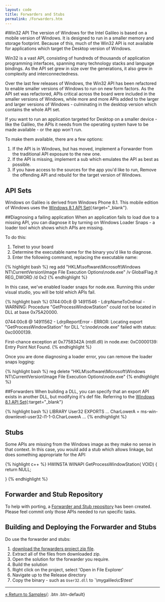 ```yaml
---
layout: code
title: Forwarders and Stubs
permalink: /Forwarders.htm
---
```


#Win32 API
The version of Windows for the Intel Galileo is based on a mobile version of Windows. It is designed to run in a smaller memory and storage footprint. Because of this, much of the Win32 API is not available for applications which target the Desktop version of Windows.

Win32 is a vast API, consisting of hundreds of thousands of application programming interfaces, spanning many technology stacks and language bindings. As the API set grew in size over the generations, it also grew in complexity and interconnectedness.

Over the last few releases of Windows, the Win32 API has been refactored to enable smaller versions of Windows to run on new form factors. As the API set was refactored, APIs critical across the board were included in the smaller versions of Windows, while more and more APIs added to the larger and larger versions of Windows - culminating in the desktop version which contains the whole API set.

If you want to run an application targeted for Desktop on a smaller device - like the Galileo, the APIs it needs from the operating system have to be made available - or the app won't run.

To make them available, there are a few options:

1. If the API is in Windows, but has moved, implement a Forwarder from the traditional API exposure to the new one.
1. If the API is missing, implement a sub which emulates the API as best as possible.
1. If you have access to the sources for the app you'd like to run, Remove the offending API and rebuild for the target version of Windows.

## API Sets
Windows on Galileo is derived from Windows Phone 8.1. This mobile edition of Windows uses the [Windows 8.1 API Set](http://msdn.microsoft.com/en-us/library/windows/desktop/hh802935(v=vs.85).aspx){:target="_blank"}.

##Diagnosing a failing application
When an application fails to load due to a missing API, you can diagnose it by turning on Windows Loader Snaps - a loader tool which shows which APIs are missing. 

To do this: 

1. Telnet to your board
1. Determine the executable name for the binary you'd like to diagnose. 
1. Enter the following command, replacing the executable name:

{% highlight bash %}
reg add "HKLM\software\Microsoft\Windows NT\CurrentVersion\Image File Execution Options\node.exe" /v GlobalFlag /t REG_DWORD /d 0x2
{% endhighlight %}

In this case, we've enabled loader snaps for node.exe. Running this under visual studio, you will be told which APIs fail.

{% highlight bash %}
0744:00c8 @ 14911546 - LdrpNameToOrdinal - WARNING: Procedure "GetProcessWindowStation" could not be located in DLL at base 0x75A20000.

0744:00c8 @ 14911562 - LdrpReportError - ERROR: Locating export "GetProcessWindowStation" for DLL "c:\node\node.exe" failed with status: 0xc0000139.

First-chance exception at 0x7758342A (ntdll.dll) in node.exe: 0xC0000139: Entry Point Not Found.
{% endhighlight %}

Once you are done diagnosing a loader error, you can remove the loader snaps logging:

{% highlight bash %}
reg delete "HKLM\software\Microsoft\Windows NT\CurrentVersion\Image File Execution Options\node.exe"
{% endhighlight %}

##Forwarders
When building a DLL, you can specify that an export API exists in another DLL, but modifying it's def file. Referring to the [Windows 8.1 API Set](http://msdn.microsoft.com/en-us/library/windows/desktop/hh802935(v=vs.85).aspx){:target="_blank"} 

{% highlight bash %}
LIBRARY User32
EXPORTS
   ...
   CharLowerA = ms-win-downlevel-user32-l1-1-0.CharLowerA
   ...
{% endhighlight %}

## Stubs
Some APIs are missing from the Windows image as they make no sense in that context. In this case, you would add a stub which allows linkage, but does something appropriate for the API:

{% highlight c++ %}
HWINSTA
WINAPI
GetProcessWindowStation(
VOID)
{
    return NULL;

}
{% endhighlight %}

## Forwarder and Stub Repository
To help with porting, a [Forwarder and Stub repository](http://github.com/ms-iot/forwarders) has been created. Please feel commit only those APIs needed to run specific tasks. 

## Building and Deploying the Forwarder and Stubs
Do use the forwarder and stubs:

1. [download the forwarders project zip file](https://github.com/ms-iot/forwarders/archive/master.zip). 
1. Extract all of the files from downloaded zip.
1. Open the solution for the forwarder you require.
1. Build the solution
1. Right click on the project, select 'Open in File Explorer'
1. Navigate up to the Release directory
1. Copy the binary - such as `User32.dll` to `\\mygalileo\c$\test'






---
[&laquo; Return to Samples](SampleApps.htm){: .btn .btn-default} 

